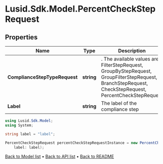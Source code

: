 # Lusid.Sdk.Model.PercentCheckStepRequest

## Properties

Name | Type | Description | Notes
------------ | ------------- | ------------- | -------------
**ComplianceStepTypeRequest** | **string** | . The available values are: FilterStepRequest, GroupByStepRequest, GroupFilterStepRequest, BranchStepRequest, CheckStepRequest, PercentCheckStepRequest | 
**Label** | **string** | The label of the compliance step | 

```csharp
using Lusid.Sdk.Model;
using System;

string label = "label";

PercentCheckStepRequest percentCheckStepRequestInstance = new PercentCheckStepRequest(
    label: label);
```

[Back to Model list](../README.md#documentation-for-models) &#8226; [Back to API list](../README.md#documentation-for-api-endpoints) &#8226; [Back to README](../README.md)

